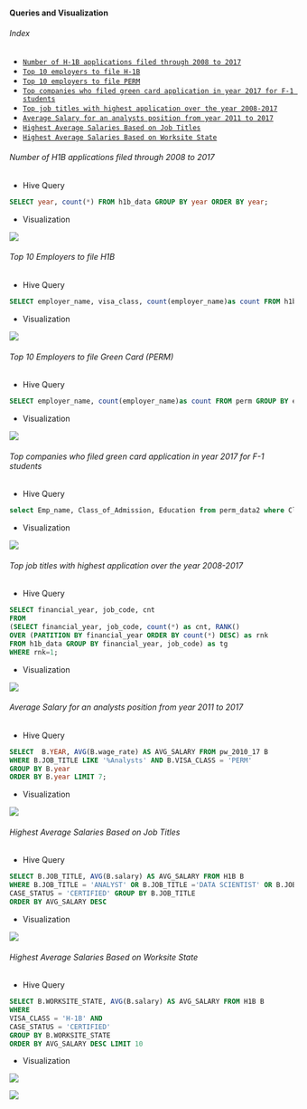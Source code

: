 #### Queries and Visualization

###### Index

- [``Number of H-1B applications filed through 2008 to 2017``](https://github.com/Kan1shka9/H1B-Data-Analysis-using-Hive-on-Hadoop-Cluster/blob/master/Queries-and-Visualization.md#number-of-h1b-applications-filed-through-2008-to-2017)
- [``Top 10 employers to file H-1B``](https://github.com/Kan1shka9/H1B-Data-Analysis-using-Hive-on-Hadoop-Cluster/blob/master/Queries-and-Visualization.md#top-10-employers-to-file-h1b)
- [``Top 10 employers to file PERM``](https://github.com/Kan1shka9/H1B-Data-Analysis-using-Hive-on-Hadoop-Cluster/blob/master/Queries-and-Visualization.md#top-10-employers-to-file-green-card-perm)
- [``Top companies who filed green card application in year 2017 for F-1 students``](https://github.com/Kan1shka9/H1B-Data-Analysis-using-Hive-on-Hadoop-Cluster/blob/master/Queries-and-Visualization.md#top-companies-who-filed-green-card-application-in-year-2017-for-f-1-students)
- [``Top job titles with highest application over the year 2008-2017``](https://github.com/Kan1shka9/H1B-Data-Analysis-using-Hive-on-Hadoop-Cluster/blob/master/Queries-and-Visualization.md#top-job-titles-with-highest-application-over-the-year-2008-2017)
- [``Average Salary for an analysts position from year 2011 to 2017``](https://github.com/Kan1shka9/H1B-Data-Analysis-using-Hive-on-Hadoop-Cluster/blob/master/Queries-and-Visualization.md#average-salary-for-an-analysts-position-from-year-2011-to-2017)
- [``Highest Average Salaries Based on Job Titles``](https://github.com/Kan1shka9/H1B-Data-Analysis-using-Hive-on-Hadoop-Cluster/blob/master/Queries-and-Visualization.md#highest-average-salaries-based-on-job-titles)
- [``Highest Average Salaries Based on Worksite State``](https://github.com/Kan1shka9/H1B-Data-Analysis-using-Hive-on-Hadoop-Cluster/blob/master/Queries-and-Visualization.md#highest-average-salaries-based-on-worksite-state)

###### Number of H1B applications filed through 2008 to 2017

- Hive Query

 ```sql
 SELECT year, count(*) FROM h1b_data GROUP BY year ORDER BY year;
 ```
 
- Visualization

![](images/1.png)

###### Top 10 Employers to file H1B

- Hive Query

```sql
SELECT employer_name, visa_class, count(employer_name)as count FROM h1b_data WHERE visa_class = 'H-1B' GROUP BY employer_name, visa_class ORDER BY count desc limit 10;
```

- Visualization

![](images/2.png)

###### Top 10 Employers to file Green Card (PERM)

- Hive Query

```sql
SELECT employer_name, count(employer_name)as count FROM perm GROUP BY employer_name ORDER BY count desc limit 10;
```

- Visualization

![](images/3.png)

###### Top companies who filed green card application in year 2017 for F-1 students

- Hive Query

```sql
select Emp_name, Class_of_Admission, Education from perm_data2 where Class_of_Admission = 'F-1';
```

- Visualization

![](images/4.png)

###### Top job titles with highest application over the year 2008-2017

- Hive Query

```sql
SELECT financial_year, job_code, cnt 
FROM 	
(SELECT financial_year, job_code, count(*) as cnt, RANK() 
OVER (PARTITION BY financial_year ORDER BY count(*) DESC) as rnk 
FROM h1b_data GROUP BY financial_year, job_code) as tg 
WHERE rnk=1;
```

- Visualization

![](images/5.png)

###### Average Salary for an analysts position from year 2011 to 2017

- Hive Query

```sql
SELECT  B.YEAR, AVG(B.wage_rate) AS AVG_SALARY FROM pw_2010_17 B
WHERE B.JOB_TITLE LIKE '%Analysts' AND B.VISA_CLASS = 'PERM' 
GROUP BY B.year 
ORDER BY B.year LIMIT 7;
```

- Visualization

![](images/8.png)

###### Highest Average Salaries Based on Job Titles 

- Hive Query

```sql
SELECT B.JOB_TITLE, AVG(B.salary) AS AVG_SALARY FROM H1B B
WHERE B.JOB_TITLE = 'ANALYST' OR B.JOB_TITLE ='DATA SCIENTIST' OR B.JOB_TITLE ='DATA ENGINEER' OR B.JOB_TITLE ='CONSULTANT' AND VISA_CLASS = 'H-1B' AND 
CASE_STATUS = 'CERTIFIED' GROUP BY B.JOB_TITLE
ORDER BY AVG_SALARY DESC 
```

- Visualization

![](images/6.png)

###### Highest Average Salaries Based on Worksite State

- Hive Query

```sql
SELECT B.WORKSITE_STATE, AVG(B.salary) AS AVG_SALARY FROM H1B B
WHERE
VISA_CLASS = 'H-1B' AND 
CASE_STATUS = 'CERTIFIED'
GROUP BY B.WORKSITE_STATE
ORDER BY AVG_SALARY DESC LIMIT 10
```

- Visualization

![](images/7.png)

[![](images/thumb.png)](https://www.youtube.com/watch?v=iy3yLLoTTfg?rel=0 "Highest Average Salaries Based on Worksite State")
